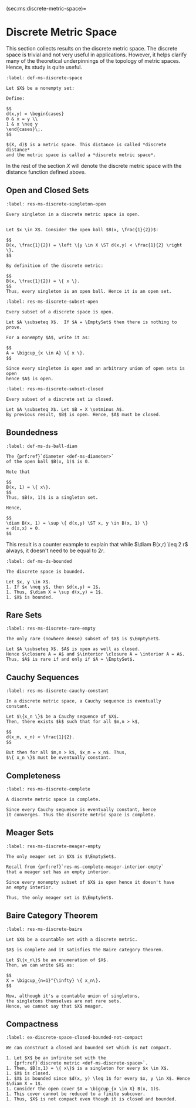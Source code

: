 (sec:ms:discrete-metric-space)=
# Discrete Metric Space

This section collects results on the discrete metric space.
The discrete space is trivial and not very useful in applications. 
However, it helps clarify many of the theoretical 
underpinnings of the topology of metric spaces.
Hence, its study is quite useful.

```{prf:definition}
:label: def-ms-discrete-space

Let $X$ be a nonempty set:

Define:

$$
d(x,y) = \begin{cases}
0 & x = y \\
1 & x \neq y
\end{cases}\;.
$$

$(X, d)$ is a metric space. This distance is called *discrete distance* 
and the metric space is called a *discrete metric space*.
```

In the rest of the section $X$ will denote the discrete metric
space with the distance function defined above.

## Open and Closed Sets

```{prf:proposition}
:label: res-ms-discrete-singleton-open

Every singleton in a discrete metric space is open.
```

```{prf:proof}

Let $x \in X$. Consider the open ball $B(x, \frac{1}{2})$:

$$
B(x, \frac{1}{2}) = \left \{y \in X \ST d(x,y) < \frac{1}{2} \right \}.
$$

By definition of the discrete metric:

$$
B(x, \frac{1}{2}) = \{ x \}.
$$
Thus, every singleton is an open ball. Hence it is an open set.
```

```{prf:proposition}
:label: res-ms-discrete-subset-open

Every subset of a discrete space is open.
```
```{prf:proof}
Let $A \subseteq X$.  If $A = \EmptySet$ then there is nothing to prove.

For a nonempty $A$, write it as:

$$
A = \bigcup_{x \in A} \{ x \}.
$$

Since every singleton is open and an arbitrary union of open sets is open
hence $A$ is open. 
```


```{prf:proposition}
:label: res-ms-discrete-subset-closed

Every subset of a discrete set is closed.
```
```{prf:proof}
Let $A \subseteq X$. Let $B = X \setminus A$. 
By previous result, $B$ is open. Hence, $A$ must be closed.
```

## Boundedness

```{prf:proposition}
:label: def-ms-ds-ball-diam

The {prf:ref}`diameter <def-ms-diameter>` 
of the open ball $B(x, 1)$ is 0.
```

```{prf:proof}
Note that 

$$
B(x, 1) = \{ x\}.
$$
Thus, $B(x, 1)$ is a singleton set. 

Hence, 

$$
\diam B(x, 1) = \sup \{ d(x,y) \ST x, y \in B(x, 1) \}
= d(x,x) = 0.
$$
```
This result is a counter example to explain that
while $\diam B(x,r) \leq 2 r$ always, it doesn't need
to be equal to $2 r$. 

```{prf:proposition}
:label: def-ms-ds-bounded

The discrete space is bounded.
```
```{prf:proof}
Let $x, y \in X$. 
1. If $x \neq y$, then $d(x,y) = 1$.
1. Thus, $\diam X = \sup d(x,y) = 1$.
1. $X$ is bounded.
```

## Rare Sets

```{prf:proposition}
:label: res-ms-discrete-rare-empty

The only rare (nowhere dense) subset of $X$ is $\EmptySet$.
```

```{prf:proof}
Let $A \subseteq X$. $A$ is open as well as closed.
Hence $\closure A = A$ and $\interior \closure A = \interior A = A$.
Thus, $A$ is rare if and only if $A = \EmptySet$.
```

## Cauchy Sequences

```{prf:proposition}
:label: res-ms-discrete-cauchy-constant

In a discrete metric space, a Cauchy sequence is eventually
constant.
```

```{prf:proof}
Let $\{x_n \}$ be a Cauchy sequence of $X$. 
Then, there exists $k$ such that for all $m,n > k$, 

$$
d(x_m, x_n) < \frac{1}{2}.
$$

But then for all $m,n > k$, $x_m = x_n$. Thus, 
$\{ x_n \}$ must be eventually constant.
```

## Completeness

```{prf:proposition}
:label: res-ms-discrete-complete

A discrete metric space is complete.
```

```{prf:proof}
Since every Cauchy sequence is eventually constant, hence
it converges. Thus the discrete metric space is complete.
```

## Meager Sets

```{prf:proposition}
:label: res-ms-discrete-meager-empty

The only meager set in $X$ is $\EmptySet$.
```

```{prf:proof}
Recall from {prf:ref}`res-ms-complete-meager-interior-empty`
that a meager set has an empty interior.

Since every nonempty subset of $X$ is open hence it doesn't have
an empty interior. 

Thus, the only meager set is $\EmptySet$.
```

## Baire Category Theorem

```{prf:observation}
:label: res-ms-discrete-baire

Let $X$ be a countable set with a discrete metric.

$X$ is complete and it satisfies the Baire category theorem.

Let $\{x_n\}$ be an enumeration of $X$.
Then, we can write $X$ as:

$$
X = \bigcup_{n=1}^{\infty} \{ x_n\}.
$$

Now, although it's a countable union of singletons, 
the singletons themselves are not rare sets. 
Hence, we cannot say that $X$ meager.
```

## Compactness

```{prf:example}
:label: ex-discrete-space-closed-bounded-not-compact

We can construct a closed and bounded set which is not compact.

1. Let $X$ be an infinite set with the 
   {prf:ref}`discrete metric <def-ms-discrete-space>`.
1. Then, $B(x,1) = \{ x\}$ is a singleton for every $x \in X$.
1. $X$ is closed.
1. $X$ is bounded since $d(x, y) \leq 1$ for every $x, y \in X$. Hence $\diam X = 1$.
1. Consider the open cover $X = \bigcup_{x \in X} B(x, 1)$. 
1. This cover cannot be reduced to a finite subcover.
1. Thus, $X$ is not compact even though it is closed and bounded.
```